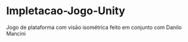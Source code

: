 # Impletacao-Jogo-Unity

Jogo de plataforma com visão isométrica feito em conjunto com Danilo Mancini
